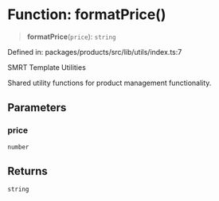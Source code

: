 # Function: formatPrice()

> **formatPrice**(`price`): `string`

Defined in: packages/products/src/lib/utils/index.ts:7

SMRT Template Utilities

Shared utility functions for product management functionality.

## Parameters

### price

`number`

## Returns

`string`
